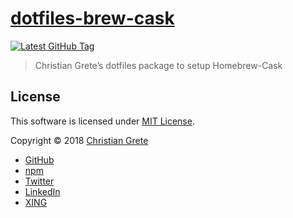 # [dotfiles-brew-cask][github-url]

[![Latest GitHub Tag][shield-github-tag]][github-tags-url]

> Christian Grete’s dotfiles package to setup Homebrew-Cask

## License

This software is licensed under [MIT License](LICENSE.md).

Copyright © 2018 [Christian Grete](https://christiangrete.com)
- [GitHub](https://github.com/ChristianGrete)
- [npm](https://www.npmjs.com/~christiangrete)
- [Twitter](https://twitter.com/ChristianGrete)
- [LinkedIn](https://www.linkedin.com/in/ChristianGrete)
- [XING](https://www.xing.com/profile/Christian_Grete2)

[github-url]: https://github.com/ChristianGrete/dotfiles-brew-cask
[github-tags-url]: https://github.com/ChristianGrete/dotfiles-brew-cask/tags
[shield-github-tag]: https://img.shields.io/github/tag/ChristianGrete/dotfiles-brew-cask